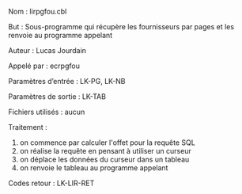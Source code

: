 Nom : lirpgfou.cbl

But : Sous-programme qui récupère les fournisseurs par pages et les renvoie au programme appelant

Auteur : Lucas Jourdain

Appelé par : ecrpgfou

Paramètres d’entrée : LK-PG, LK-NB

Paramètres de sortie : LK-TAB

Fichiers utilisés : aucun

Traitement : 
1. on commence par calculer l'offet pour la requête SQL
2. on réalise la requête en pensant à utiliser un curseur
3. on déplace les données du curseur dans un tableau
4. on renvoie le tableau au programme appelant

Codes retour : LK-LIR-RET